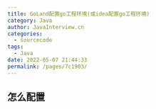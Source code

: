 ```yaml
---
title: GoLand配置go工程环境(或idea配置go工程环境)
category: Java
author: JavaInterview.cn
categories: 
  - sourcecode
tags: 
  - Java
date: 2022-05-07 21:44:33
permalink: /pages/7c1903/
---
```


## 怎么配置


